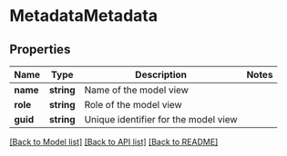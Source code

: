 # MetadataMetadata

## Properties
Name | Type | Description | Notes
------------ | ------------- | ------------- | -------------
**name** | **string** | Name of the model view | 
**role** | **string** | Role of the model view | 
**guid** | **string** | Unique identifier for the model view | 

[[Back to Model list]](../README.md#documentation-for-models) [[Back to API list]](../README.md#documentation-for-api-endpoints) [[Back to README]](../README.md)


